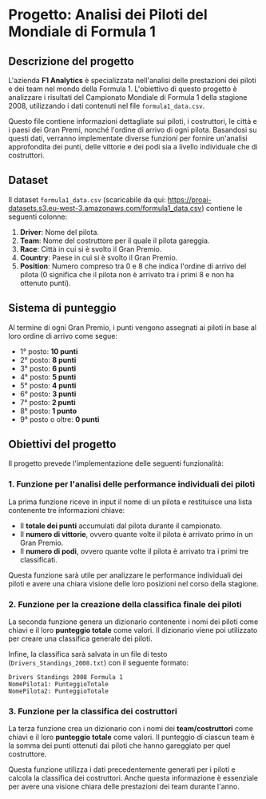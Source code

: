 # Progetto: Analisi dei Piloti del Mondiale di Formula 1

## Descrizione del progetto

L'azienda **F1 Analytics** è specializzata nell'analisi delle prestazioni dei piloti e dei team nel mondo della Formula 1. L'obiettivo di questo progetto è analizzare i risultati del Campionato Mondiale di Formula 1 della stagione 2008, utilizzando i dati contenuti nel file `formula1_data.csv`. 

Questo file contiene informazioni dettagliate sui piloti, i costruttori, le città e i paesi dei Gran Premi, nonché l'ordine di arrivo di ogni pilota. Basandosi su questi dati, verranno implementate diverse funzioni per fornire un'analisi approfondita dei punti, delle vittorie e dei podi sia a livello individuale che di costruttori.


## Dataset

Il dataset `formula1_data.csv` (scaricabile da qui: https://proai-datasets.s3.eu-west-3.amazonaws.com/formula1_data.csv) contiene le seguenti colonne:
1. **Driver**: Nome del pilota.
2. **Team**: Nome del costruttore per il quale il pilota gareggia.
3. **Race**: Città in cui si è svolto il Gran Premio.
4. **Country**: Paese in cui si è svolto il Gran Premio.
5. **Position**: Numero compreso tra 0 e 8 che indica l'ordine di arrivo del pilota (0 significa che il pilota non è arrivato tra i primi 8 e non ha ottenuto punti).

## Sistema di punteggio
Al termine di ogni Gran Premio, i punti vengono assegnati ai piloti in base al loro ordine di arrivo come segue:
- 1° posto: **10 punti**
- 2° posto: **8 punti**
- 3° posto: **6 punti**
- 4° posto: **5 punti**
- 5° posto: **4 punti**
- 6° posto: **3 punti**
- 7° posto: **2 punti**
- 8° posto: **1 punto**
- 9° posto o oltre: **0 punti**



## Obiettivi del progetto

Il progetto prevede l'implementazione delle seguenti funzionalità:

### 1. Funzione per l'analisi delle performance individuali dei piloti
La prima funzione riceve in input il nome di un pilota e restituisce una lista contenente tre informazioni chiave:
- Il **totale dei punti** accumulati dal pilota durante il campionato.
- Il **numero di vittorie**, ovvero quante volte il pilota è arrivato primo in un Gran Premio.
- Il **numero di podi**, ovvero quante volte il pilota è arrivato tra i primi tre classificati.

Questa funzione sarà utile per analizzare le performance individuali dei piloti e avere una chiara visione delle loro posizioni nel corso della stagione.

### 2. Funzione per la creazione della classifica finale dei piloti
La seconda funzione genera un dizionario contenente i nomi dei piloti come chiavi e il loro **punteggio totale** come valori. Il dizionario viene poi utilizzato per creare una classifica generale dei piloti.

Infine, la classifica sarà salvata in un file di testo (`Drivers_Standings_2008.txt`) con il seguente formato:

```
Drivers Standings 2008 Formula 1
NomePilota1: PunteggioTotale
NomePilota2: PunteggioTotale
```

### 3. Funzione per la classifica dei costruttori
La terza funzione crea un dizionario con i nomi dei **team/costruttori** come chiavi e il loro **punteggio totale** come valori. Il punteggio di ciascun team è la somma dei punti ottenuti dai piloti che hanno gareggiato per quel costruttore.

Questa funzione utilizza i dati precedentemente generati per i piloti e calcola la classifica dei costruttori. Anche questa informazione è essenziale per avere una visione chiara delle prestazioni dei team durante l'anno.

